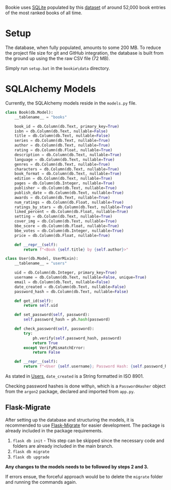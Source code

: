 Bookie uses [SQLite](https://www.sqlite.org/) populated by this [dataset](https://www.kaggle.com/datasets/pooriamst/best-books-ever-dataset) of around 52,000 book entries of the most ranked books of all time.

# Setup
The database, when fully populated, amounts to some 200 MB. To reduce the project file size for git and GitHub integration, the database is built from the ground up using the the raw CSV file (72 MB).

Simply run `setup.bat` in the `bookie\data` directory.

# SQLAlchemy Models
Currently, the SQLAlchemy models reside in the `models.py` file.
```python
class Book(db.Model):
    __tablename__ = "books"

    book_id = db.Column(db.Text, primary_key=True)
    isbn = db.Column(db.Text, nullable=False)
    title = db.Column(db.Text, nullable=False)
    series = db.Column(db.Text, nullable=True)
    author = db.Column(db.Text, nullable=True)
    rating = db.Column(db.Float, nullable=True)
    description = db.Column(db.Text, nullable=True)
    language = db.Column(db.Text, nullable=True)
    genres = db.Column(db.Text, nullable=True)
    characters = db.Column(db.Text, nullable=True)
    book_format = db.Column(db.Text, nullable=True)
    edition = db.Column(db.Text, nullable=True)
    pages = db.Column(db.Integer, nullable=True)
    publisher = db.Column(db.Text, nullable=True)
    publish_date = db.Column(db.Text, nullable=True)
    awards = db.Column(db.Text, nullable=True)
    num_ratings = db.Column(db.Float, nullable=True)
    ratings_by_stars = db.Column(db.Text, nullable=True)
    liked_percent = db.Column(db.Float, nullable=True)
    setting = db.Column(db.Text, nullable=True)
    cover_img = db.Column(db.Text, nullable=True)
    bbe_score = db.Column(db.Float, nullable=True)
    bbe_votes = db.Column(db.Integer, nullable=True)
    price = db.Column(db.Float, nullable=True)

    def __repr__(self):
        return f"<Book {self.title} by {self.author}>"
```

```python
class User(db.Model, UserMixin):
    __tablename__ = "users"

    uid = db.Column(db.Integer, primary_key=True)
    username = db.Column(db.Text, nullable=False, unique=True)
    email = db.Column(db.Text, nullable=False)
    date_created = db.Column(db.Text, nullable=False)
    password_hash = db.Column(db.Text, nullable=False)

    def get_id(self):
        return self.uid

    def set_password(self, password):
        self.password_hash = ph.hash(password)

    def check_password(self, password):
        try:
            ph.verify(self.password_hash, password)
            return True
        except VerifyMismatchError:
            return False

    def __repr__(self):
        return f"<User {self.username}; Password Hash: {self.password_hash}; Date Created {self.date_created}>"
```

As stated in [Users](Users.md),  `date_created` is a String formatted in ISO 8901.

Checking password hashes is done with`ph`, which is a `PasswordHasher` object from the `argon2` package, declared and imported from `app.py`.

## Flask-Migrate
After setting up the database and structuring the models, it is recommended to use [Flask-Migrate](https://flask-migrate.readthedocs.io/en/latest/) for easier development. The package is already included in the package requirements.

1. `flask db init` - This step can be skipped since the necessary code and folders are already included in the main branch.
2. `flask db migrate`
3. `flask db upgrade`

**Any changes to the models needs to be followed by steps 2 and 3.**

If errors ensue, the forceful approach would be to delete the `migrate` folder and running the commands again.
